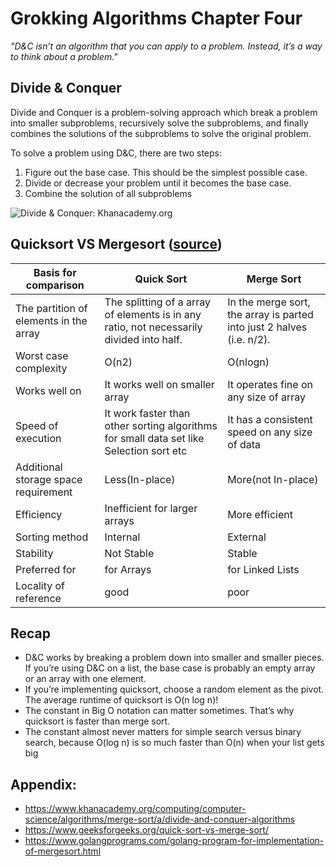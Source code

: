 # Grokking Algorithms  Chapter Four

*"D&C isn’t an algorithm that you can apply to a problem. Instead,
it’s a way to think about a problem."*

## Divide & Conquer

Divide and Conquer is a problem-solving approach which break a problem into smaller subproblems, recursively solve the subproblems, and finally combines the solutions of the subproblems to solve the original problem. 

To solve a problem using D&C, there are two steps:
  1. Figure out the base case. This should be the simplest possible case.
  2. Divide or decrease your problem until it becomes the base case.
  3. Combine the solution of all subproblems

![Divide & Conquer: Khanacademy.org](https://cdn.kastatic.org/ka-perseus-images/db9d172fc33b90e905c1213b8cce660c228bb99c.png)


## Quicksort VS Mergesort ([source](https://www.geeksforgeeks.org/quick-sort-vs-merge-sort/))

|Basis for comparison|Quick Sort|Merge Sort|
|--- |--- |--- |
|The partition of elements in the array|The splitting of a array of elements is in any ratio, not necessarily divided into half.|In the merge sort, the array is parted into just 2 halves (i.e. n/2).|
|Worst case complexity|O(n2)|O(nlogn)|
|Works well on|It works well on smaller array|It operates fine on any size of array|
|Speed of execution|It work faster than other sorting algorithms for small data set like Selection sort etc|It has a consistent speed on any size of data|
|Additional storage space requirement|Less(In-place)|More(not In-place)|
|Efficiency|Inefficient for larger arrays|More efficient|
|Sorting method|Internal|External|
|Stability|Not Stable|Stable|
|Preferred for|for Arrays|for Linked Lists|
|Locality of reference|good|poor|

## Recap 
- D&C works by breaking a problem down into smaller and smaller
pieces. If you’re using D&C on a list, the base case is probably an
empty array or an array with one element.
- If you’re implementing quicksort, choose a random element as the
pivot. The average runtime of quicksort is O(n log n)!
- The constant in Big O notation can matter sometimes. That’s why
quicksort is faster than merge sort.
- The constant almost never matters for simple search versus binary
search, because O(log n) is so much faster than O(n) when your list
gets big

## Appendix:

- https://www.khanacademy.org/computing/computer-science/algorithms/merge-sort/a/divide-and-conquer-algorithms 
- https://www.geeksforgeeks.org/quick-sort-vs-merge-sort/
- https://www.golangprograms.com/golang-program-for-implementation-of-mergesort.html